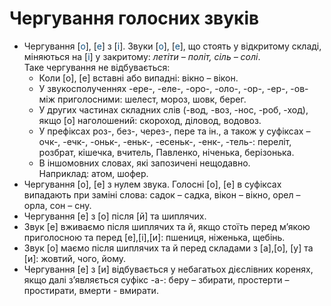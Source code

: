 # Чергування голосних звуків

* Чергування [<font color="#0F5181">о</font>], [<font color="#0F5181">е</font>] з [<font color="#0F5181">i</font>]. Звуки [<font color="#0F5181">о</font>], [<font color="#0F5181">е</font>], що стоять у вiдкритому складi, мiняються на [<font color="#0F5181">i</font>] у закритому: *летiти – полiт, сiль – солi*.<br>
Таке чергування не вiдбувається:
    * Коли [о], [е] вставнi або випаднi: вiкно – вiкон.
    * У звукосполученнях -ере-, -еле-, -оро-, -оло-, -ор-, -ер-, -ов- мiж приголосними: шелест, мороз, шовк, берег.
    * У других частинах складних слiв (-вод, -воз, -нос, -роб, -ход), якщо [о] наголошений: скороход, дiловод, водовоз.
    * У префiксах роз-, без-, через-, пере та iн., а також у суфiксах –очк-, -ечк-, -оньк-, -еньк-, -есеньк-, -енк-, -тель-: перелiт, розбрат, кiшечка, вчитель, Павленко, нiченька, берiзонька.
    * В iншомовних словах, якi запозиченi нещодавно.<br>
Наприклад: атом, шофер.
* Чергування [о], [е] з нулем звука. Голоснi [о], [е] в суфiксах випадають при замiнi слова: садок – садка, вiкон – вiкно, орел – орла, сон – сну.
* Чергування [е] з [о] пiсля [й] та шиплячих.
 * Звук [е] вживаємо пiсля шиплячих та й, якщо стоїть перед м’якою приголосною та перед [е],[i],[и]: пшениця, нiженька, щебiнь.
 * Звук [о] маємо пiсля шиплячих та й перед складами з [а],[о], [у] та [и]: жовтий, чого, йому.
* Чергування [е] з [и] вiдбувається у небагатьох дiєслiвних коренях, якщо далi з’являється суфiкс -а-: беру – збирати, простерти – простирати, вмерти - вмирати.

